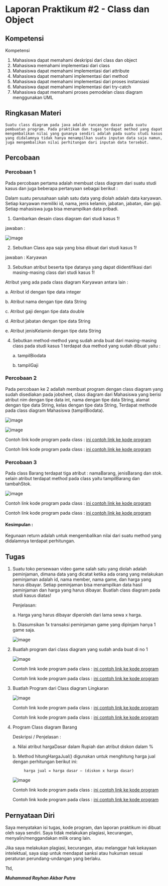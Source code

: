 # Laporan Praktikum #2 - Class dan Object

## Kompetensi

 Kompetensi
 1. Mahasiswa dapat memahami deskripsi dari class dan object
 2. Mahasiswa memahami implementasi dari class
 3. Mahasiswa dapat memahami implementasi dari attribute
 4. Mahasiswa dapat memahami implementasi dari method
 5. Mahasiswa dapat memahami implementasi dari proses instansiasi
 6. Mahasiswa dapat memahami implementasi dari try-catch
 7. Mahasiswa dapat memahami proses pemodelan class diagram menggunakan UML 

## Ringkasan Materi

    Suatu class diagram pada java adalah rancangan dasar pada suatu pembuatan program. Pada praktikum dan tugas terdapat method yang dapat mengembalikan nilai yang gunanya sendiri adalah pada suatu studi kasus yang didalamnya tidak hanya menampilkan suatu inputan data saja namun, juga mengembalikan nilai perhitungan dari inputan data tersebut.

## Percobaan

### Percobaan 1

Pada percobaan pertama adalah membuat class diagram dari suatu studi kasus dan juga beberapa pertanyaan sebagai berikut :

Dalam suatu perusahaan salah satu data yang diolah adalah data karyawan. Setiap karyawan memiliki id, nama, jenis kelamin, jabatan, jabatan, dan gaji. Setiap mahasiswa juga bisa menampilkan data pribadi. 
 



1. Gambarkan desain class diagram dari studi kasus 1!

jawaban :

![image](img/Percobaan1.PNG)

2. Sebutkan Class apa saja yang bisa dibuat dari studi kasus 1!

jawaban : Karyawan

3. Sebutkan atribut beserta tipe datanya yang dapat diidentifikasi dari masing-masing class dari studi kasus 1!

 Atribut yang ada pada class diagram Karyawan antara lain :
   
   a. Atribut id dengan tipe data integer

   b. Atribut nama dengan tipe data String

   c. Atribut gaji dengan tipe data double

   d. Atribut jabatan dengan tipe data String

   e. Atribut jenisKelamin dengan tipe data String

4. Sebutkan method-method yang sudah anda buat dari masing-masing class pada studi kasus 1 
terdapat dua method yang sudah dibuat yaitu :
   
   a. tampilBiodata

   b. tampilGaji

### Percobaan 2

Pada percobaan ke 2 adallah membuat program dengan class diagram yang sudah disediakan pada jobsheet, class diagram dari Mahasiswa yang berisi atribut nim dengan tipe data int, nama dengan tipe data String, alamat dengan tipe data String, kelas dengan tipe data String, Terdapat methode pada class diagram Mahasiswa  (tampilBiodata).

![image](img/Percobaan2-1.png)

![image](img/Percobaan2-2.png)

Contoh link kode program pada class :
[ini contoh link ke kode program](../../src/2_Class_dan_Object/Mahasiswa1841720121Ray.java)

Contoh link kode program pada class :
[ini contoh link ke kode program](../../src/2_Class_dan_Object/TestMahasiswa1841720121Ray.java)

### Percobaan 3

 Pada class Barang terdapat tiga atribut : namaBarang, jenisBarang dan stok. selain atribut terdapat method pada class yaitu tampilBarang dan tambahStok.

![image](img/Percobaan3.PNG)

Contoh link kode program pada class :
[ini contoh link ke kode program](../../src/2_Class_dan_Object/Barang1841720121Ray.java)

Contoh link kode program pada class :
[ini contoh link ke kode program](../../src/2_Class_dan_Object/TestBarang1841720121Ray.java)

#### Kesimpulan : 

Kegunaan return adalah untuk mengembalikan nilai dari suatu method yang didalamnya terdapat perhitungan.

## Tugas

1. Suatu toko persewaan video game salah satu yang diolah adalah peminjaman, dimana data yang dicatat ketika ada orang yang melakukan peminjaman adalah id, nama member, nama game, dan harga yang harus dibayar. Setiap peminjaman bisa menampilkan data hasil peminjaman dan harga yang harus dibayar. Buatlah class diagram pada studi kasus diatas! 
 
    Penjelasan:
  
    a. Harga yang harus dibayar diperoleh dari lama sewa x harga.
   
    b. Diasumsikan 1x transaksi peminjaman game yang dipinjam hanya 1 game saja.

    ![image](img/Tugas.png)

2. Buatlah program dari class diagram yang sudah anda buat di no 1 

    ![image](img/Tugas1.PNG)

    Contoh link kode program pada class :
[ini contoh link ke kode program](../../src/2_Class_dan_Object/SewaVideoGame1841720121Ray.java)

    Contoh link kode program pada class :
[ini contoh link ke kode program](../../src/2_Class_dan_Object/SewaVideoGameDemo1841720121Ray.java)

3. Buatlah Program dari Class diagram Lingkaran

    ![image](img/Tugas2.png)

    Contoh link kode program pada class :
[ini contoh link ke kode program](../../src/2_Class_dan_Object/Lingkaran1841720121Ray.java)

    Contoh link kode program pada class :
[ini contoh link ke kode program](../../src/2_Class_dan_Object/LingkaranTest1841720121Ray.java)

4. Program Class diagram Barang

    Deskripsi / Penjelasan :
    
    a. Nilai atribut hargaDasar dalam Rupiah dan atribut diskon dalam %
    
    b. Method hitungHargaJual() digunakan untuk menghitung harga jual dengan perhitungan berikut ini: 
    
            harga jual = harga dasar – (diskon x harga dasar)

    ![image](img/Tugas3.png)

    Contoh link kode program pada class :
[ini contoh link ke kode program](../../src/2_Class_dan_Object/BarangTugas1841720121Ray.java)

    Contoh link kode program pada class :
[ini contoh link ke kode program](../../src/2_Class_dan_Object/BarangTugasTest1841720121Ray.java)

## Pernyataan Diri

Saya menyatakan isi tugas, kode program, dan laporan praktikum ini dibuat oleh saya sendiri. Saya tidak melakukan plagiasi, kecurangan, menyalin/menggandakan milik orang lain.

Jika saya melakukan plagiasi, kecurangan, atau melanggar hak kekayaan intelektual, saya siap untuk mendapat sanksi atau hukuman sesuai peraturan perundang-undangan yang berlaku.

Ttd,

***Muhammad Rayhan Akbar Putra***